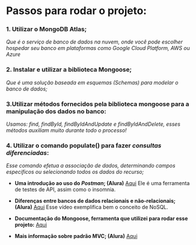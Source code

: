 # Passos para rodar o projeto:
### 1. Utilizar o MongoDB Atlas;
*Que é o serviço de banco de dados na nuvem, onde você pode escolher hospedar seu banco em plataformas como Google Cloud Platform, AWS ou Azure*

### 2. Instalar e utilizar a biblioteca Mongoose;
*Que é uma solução baseada em esquemas (Schemas) para modelar o banco de dados;*

### 3.Utilizar métodos fornecidos pela biblioteca mongoose para a manipulação dos dados no banco:
*Usamos: find, findById, findByIdAndUpdate e findByIdAndDelete, esses métodos auxiliam muito durante todo o processo!*

### 4. Utilizar o comando populate() para fazer *consultas diferenciadas*:
*Esse comando efetua a associação de dados, determinando campos específicos ou selecionando todos os dados do recurso;*

* **Uma introdução ao uso do *Postman*; (Alura)**
[Aqui](https://cursos.alura.com.br/extra/alura-mais/introducao-ao-postman-c182)
Ele é uma ferramenta de testes de API, assim como o insomnia.

* **Diferenças entre bancos de dados relacionais e não-relacionais; (Alura)**
[Aqui](https://cursos.alura.com.br/extra/alura-mais/o-que-e-nosql--c1142)
Esse vídeo exemplifica bem o conceito de NoSQL.

* **Documentação do Mongoose, ferramenta que utilizei para rodar esse projeto:**
[Aqui](https://mongoosejs.com/docs/guides.html)

* **Mais informação sobre padrão MVC; (Alura)**
[Aqui](https://cursos.alura.com.br/extra/alura-mais/padrao-model-view-controller-c94)
